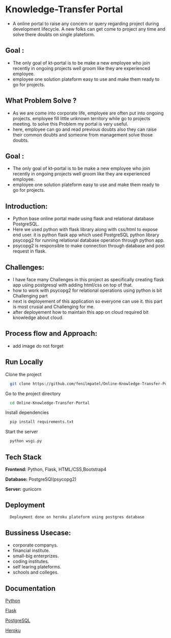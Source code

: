 
# Knowledge-Transfer Portal

* A online portal to raise any concern or query regarding project during development lifecycle. A new folks can get come to project any time and solve there doubts on single plateform.


## Goal :

- The only goal of kt-portal is to be make a new employee who join recently in ongoing projects well groom like they are experienced employee.
- employee one solution plateform easy to use and make them ready to go for projects.

## What Problem Solve ?

- As we are come into corporate life, employee are often put into ongoing projects. employee fill little unknown territory while go to projects meeting. to solve this Problem my portal is very useful.
- here, employee can go and read previous doubts also they can raise their common doubts and someone from management solve those doubts.
 
## Goal :

- The only goal of kt-portal is to be make a new employee who join recently in ongoing projects well groom like they are experienced employee.
- employee one solution plateform easy to use and make them ready to go for projects.

## Introduction:
-  Python base online portal made using flask and relational database PostgreSQL.
- Here we used  python with flask library along with css/html to expose end user. it is python flask app which used PostgreSQL python library psycopg2 for running relational database operation through python app.
- psycopg2 is responsible to make connection through database and post request in flask.

## Challenges:

- I have face many Challenges in this project as specifically creating flask app using postgresql with adding html/css on top of that.
- how to work with psycopg2 for relational operations using python is bit Challenging part
- next is deployement of this application so everyone can use it. this part is most crusial and Challenging for me.
- after deployement how to maintain this app on cloud required bit knowledge about cloud.
## Process flow and Approach:

- add image do not forget
## Run Locally

Clone the project

```bash
  git clone https://github.com/fenilmpatel/Online-Knowledge-Transfer-Portal.git
```

Go to the project directory

```bash
  cd Online-Knowledge-Transfer-Portal
```

Install dependencies

```bash
  pip install requirements.txt
```

Start the server

```bash
  python wsgi.py
```


## Tech Stack

**Frontend:** Python, Flask, HTML/CSS,Bootstrap4

**Database:** PostgreSQl(psycopg2)

**Server:** gunicorn


## Deployment



```bash
  Deployment done on heroku plateform using postgres database
```


## Bussiness Usecase:

- corporate companys.
- financial institute.
- small-big enterprizes.
- coding institutes.
- self learing plateforms.
- schools and colleges.
## Documentation

 [Python](https://www.python.org/)

 [Flask](https://flask.palletsprojects.com/)

 [PostgreSQL](https://www.psycopg.org/docs/)

 [Heroku](https://devcenter.heroku.com/articles/git)

